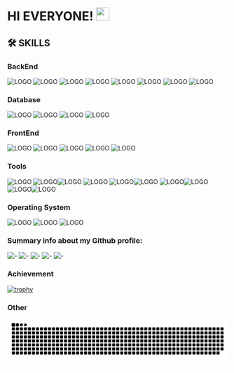 # HI EVERYONE!  <img src="https://camo.githubusercontent.com/e8e7b06ecf583bc040eb60e44eb5b8e0ecc5421320a92929ce21522dbc34c891/68747470733a2f2f6d656469612e67697068792e636f6d2f6d656469612f6876524a434c467a6361737252346961377a2f67697068792e676966" width="30" height="30"/>


[//]: # (<img align="right" alt="sumit" width="34px" src="https://camo.githubusercontent.com/86a86a4b6d81d2cd2b6bab9063632eb8dffdf92b5bc25d8f9c2a29e850e861e9/68747470733a2f2f696d672e69636f6e73382e636f6d2f627562626c65732f35302f3030303030302f6c696b652e706e67" data-canonical-src="https://img.icons8.com/bubbles/50/000000/like.png" style="max-width: 100%;">)
## 🛠️ SKILLS
### BackEnd
<img src="https://img.shields.io/badge/PYTHON-333333?style=for-the-badge&logo=PYTHON&logoColor=3776AB" alt="LOGO"/> <img src="https://img.shields.io/badge/DJANGO-333333?style=for-the-badge&logo=DJANGO&logoColor=092E20" alt="LOGO"/> <img src="https://img.shields.io/badge/DJANGO_REST_FRAMEWORK-333333?style=for-the-badge&logo=PYTHON&logoColor=FFFFFF" alt="LOGO"/> <img src="https://img.shields.io/badge/DJANGO_CHANNELS-333333?style=for-the-badge&logo=PYTHON&logoColor=FFFFFF" alt="LOGO"/> <img src="https://img.shields.io/badge/FAST API-333333?style=for-the-badge&logo=FASTAPI&logoColor=009688" alt="LOGO"/> <img src="https://img.shields.io/badge/FLASK-333333?style=for-the-badge&logo=FLASK&logoColor=FFFFFF" alt="LOGO"/> <img src="https://img.shields.io/badge/GO-333333?style=for-the-badge&logo=GO&logoColor=00ADD8" alt="LOGO"/> <img src="https://img.shields.io/badge/JAVA-333333?style=for-the-badge&logo=&logoColor=00ADD8" alt="LOGO"/>

### Database
<img src="https://img.shields.io/badge/POSTGRESQL-333333?style=for-the-badge&logo=PostgreSQL&logoColor=4169E1" alt="LOGO"/> <img src="https://img.shields.io/badge/MySQL-333333?style=for-the-badge&logo=MYSQL&logoColor=4479A1" alt="LOGO"/> <img src="https://img.shields.io/badge/REDIS-333333?style=for-the-badge&logo=REDIS&logoColor=DC382D" alt="LOGO"/> <img src="https://img.shields.io/badge/MONGODB-333333?style=for-the-badge&logo=MONGODB&logoColor=47A248" alt="LOGO"/>

### FrontEnd
<img src="https://img.shields.io/badge/HTML5-333333?style=for-the-badge&logo=HTML5&logoColor=#E34F26" alt="LOGO"/> <img src="https://img.shields.io/badge/CSS-333333?style=for-the-badge&logo=CSS3&logoColor=1572B6" alt="LOGO"/> <img src="https://img.shields.io/badge/BOOTSTRAP-333333?style=for-the-badge&logo=BOOTSTRAP&logoColor=#7952B3" alt="LOGO"/> <img src="https://img.shields.io/badge/JAVASCRIPT-333333?style=for-the-badge&logo=JAVASCRIPT&logoColor=#F7DF1E" alt="LOGO"/> <img src="https://img.shields.io/badge/REACT-333333?style=for-the-badge&logo=REACT&logoColor=#61DAFB" alt="LOGO"/>

### Tools
<img src="https://img.shields.io/badge/PYCHARM-333333?style=for-the-badge&logo=PYCHARM&logoColor=#000000" alt="LOGO"/> <img src="https://img.shields.io/badge/GoLand-333333?style=for-the-badge&logo=GoLand&logoColor=#000000" alt="LOGO"/><img src="https://img.shields.io/badge/IntelliJ IDEA-333333?style=for-the-badge&logo=IntelliJ IDEA&logoColor=#000000" alt="LOGO"/> <img src="https://img.shields.io/badge/WebStorm-333333?style=for-the-badge&logo=WebStorm&logoColor=#000000" alt="LOGO"/> <img src="https://img.shields.io/badge/GIT-333333?style=for-the-badge&logo=GIT&logoColor=#F05032" alt="LOGO"/><img src="https://img.shields.io/badge/GitHub-333333?style=for-the-badge&logo=GitHub&logoColor=#F05032" alt="LOGO"/> <img src="https://img.shields.io/badge/GitLab-333333?style=for-the-badge&logo=GitLab&logoColor=#FC6D26" alt="LOGO"/><img src="https://img.shields.io/badge/Docker-333333?style=for-the-badge&logo=Docker&logoColor=2496ED" alt="LOGO"/> <img src="https://img.shields.io/badge/postman-333333?style=for-the-badge&logo=Postman&logoColor=FF6C37" alt="LOGO"/><img src="https://img.shields.io/badge/NGINX-333333?style=for-the-badge&logo=NGINX&logoColor=009639" alt="LOGO"/>

### Operating System
<img src="https://img.shields.io/badge/Windows-333333?style=for-the-badge&logo=Windows&logoColor=0078D6" alt="LOGO"/> <img src="https://img.shields.io/badge/macOS-333333?style=for-the-badge&logo=macOS&logoColor=#000000" alt="LOGO"/> <img src="https://img.shields.io/badge/Linux-333333?style=for-the-badge&logo=Linux&logoColor=#FCC624" alt="LOGO"/>

### Summary info about my Github profile:
![-](https://github-profile-summary-cards.vercel.app/api/cards/profile-details?username=basterrus&theme=nord_dark)
![-](https://github-profile-summary-cards.vercel.app/api/cards/most-commit-language?username=basterrus&theme=nord_dark)
![-](https://github-profile-summary-cards.vercel.app/api/cards/repos-per-language?username=basterrus&theme=nord_dark)
![-](https://github-profile-summary-cards.vercel.app/api/cards/stats?username=basterrus&theme=nord_dark)
![-](https://github-profile-summary-cards.vercel.app/api/cards/productive-time?username=basterrus&theme=nord_dark)

### Achievement
[![trophy](https://github-profile-trophy.vercel.app/?username=ryo-ma&row=1&column=6)](https://github.com/ryo-ma/github-profile-trophy)

### Other
![img](background/github-user-contribution.svg)
